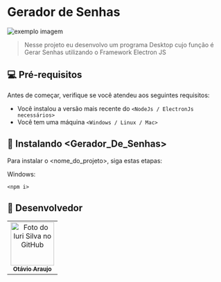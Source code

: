 # Gerador de Senhas

<img src="https://encrypted-tbn0.gstatic.com/images?q=tbn:ANd9GcTNVDdJB1z6KcJA3fw5Vx3AUAWi-py4IffzZA&usqp=CAU" alt="exemplo imagem">

> Nesse projeto eu desenvolvo um programa Desktop cujo função é Gerar Senhas utilizando o Framework Electron JS

## 💻 Pré-requisitos

Antes de começar, verifique se você atendeu aos seguintes requisitos:
* Você instalou a versão mais recente do `<NodeJs / ElectronJs necessários>`
* Você tem uma máquina `<Windows / Linux / Mac>`

## 🚀 Instalando <Gerador_De_Senhas>

Para instalar o <nome_do_projeto>, siga estas etapas:

Windows:
```
<npm i>
```
## 🤝 Desenvolvedor

<table>
  <tr>
    <td align="center">
      <a href="#">
        <img src="https://avatars.githubusercontent.com/u/51797012?v=4" width="100px;" alt="Foto do Iuri Silva no GitHub"/><br>
        <sub>
          <b>Otávio Araujo</b>
        </sub>
      </a>
    </td>
  </tr>
</table>
